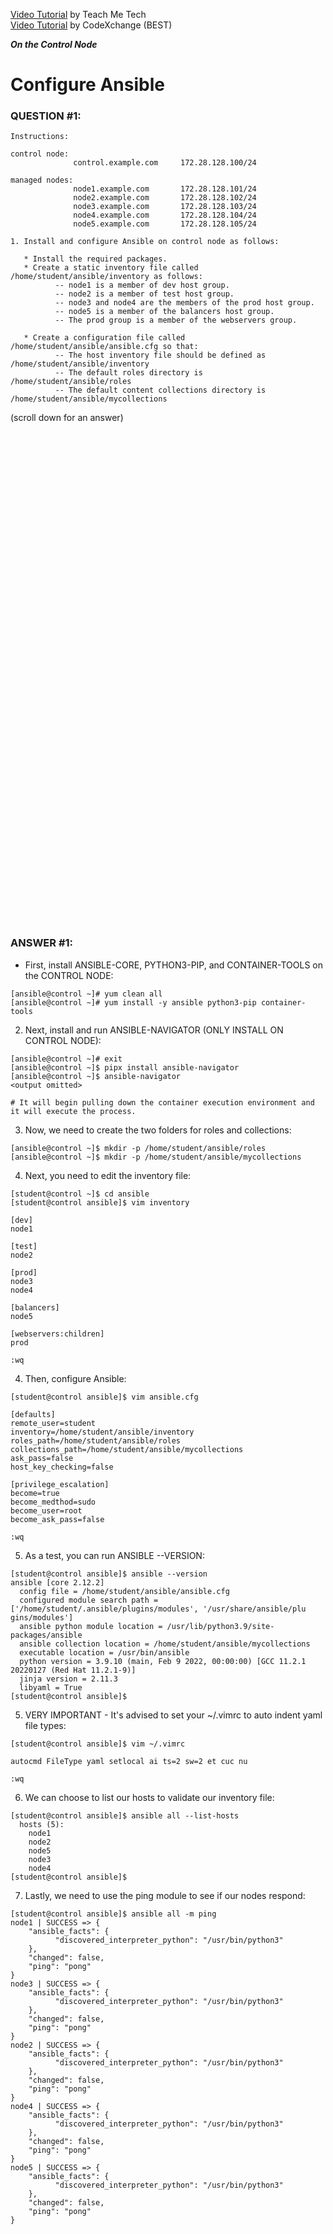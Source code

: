 <a href="https://www.youtube.com/watch?v=R8uwRtgkmCQ&list=PLYB6dfdhWDePZf4fd4YgGGtSX_vHKv5vz&index=2">Video Tutorial</a> by Teach Me Tech \
<a href="https://www.youtube.com/watch?v=0HNuR1a6-9M&list=PLL_setXLS0tiYMipvQI4oUGkJwhOhn42J">Video Tutorial</a> by CodeXchange (BEST)

***On the Control Node***

# Configure Ansible
### QUESTION #1:
```
Instructions:

control node: 
              control.example.com     172.28.128.100/24

managed nodes:
              node1.example.com       172.28.128.101/24
              node2.example.com       172.28.128.102/24
              node3.example.com       172.28.128.103/24
              node4.example.com       172.28.128.104/24
              node5.example.com       172.28.128.105/24

1. Install and configure Ansible on control node as follows:

   * Install the required packages.
   * Create a static inventory file called /home/student/ansible/inventory as follows:
          -- node1 is a member of dev host group.
          -- node2 is a member of test host group.
          -- node3 and node4 are the members of the prod host group.
          -- node5 is a member of the balancers host group.
          -- The prod group is a member of the webservers group.

   * Create a configuration file called /home/student/ansible/ansible.cfg so that:
          -- The host inventory file should be defined as /home/student/ansible/inventory
          -- The default roles directory is /home/student/ansible/roles
          -- The default content collections directory is /home/student/ansible/mycollections
```

(scroll down for an answer)
<br/><br/><br/><br/><br/><br/><br/><br/><br/><br/><br/><br/><br/><br/><br/><br/><br/><br/><br/><br/><br/><br/><br/><br/>
<br/><br/><br/><br/><br/><br/><br/><br/><br/><br/><br/><br/><br/><br/><br/><br/><br/><br/><br/><br/><br/><br/><br/><br/>

### ANSWER #1:

* First, install ANSIBLE-CORE, PYTHON3-PIP, and CONTAINER-TOOLS on the CONTROL NODE:
```
[ansible@control ~]# yum clean all
[ansible@control ~]# yum install -y ansible python3-pip container-tools
```

2) Next, install and run ANSIBLE-NAVIGATOR (ONLY INSTALL ON CONTROL NODE):
```
[ansible@control ~]# exit
[ansible@control ~]$ pipx install ansible-navigator
[ansible@control ~]$ ansible-navigator
<output omitted>

# It will begin pulling down the container execution environment and it will execute the process.
```

3) Now, we need to create the two folders for roles and collections:
```
[ansible@control ~]$ mkdir -p /home/student/ansible/roles
[ansible@control ~]$ mkdir -p /home/student/ansible/mycollections
```

4) Next, you need to edit the inventory file:
```
[student@control ~]$ cd ansible
[student@control ansible]$ vim inventory

[dev]
node1

[test]
node2

[prod]
node3
node4

[balancers]
node5

[webservers:children]
prod

:wq
```

4) Then, configure Ansible:
```
[student@control ansible]$ vim ansible.cfg

[defaults]
remote_user=student
inventory=/home/student/ansible/inventory
roles_path=/home/student/ansible/roles
collections_path=/home/student/ansible/mycollections
ask_pass=false
host_key_checking=false

[privilege_escalation]
become=true
become_medthod=sudo
become_user=root
become_ask_pass=false

:wq
```

5) As a test, you can run ANSIBLE --VERSION:
```
[student@control ansible]$ ansible --version
ansible [core 2.12.2]
  config file = /home/student/ansible/ansible.cfg
  configured module search path = ['/home/student/.ansible/plugins/modules', '/usr/share/ansible/plu
gins/modules']
  ansible python module location = /usr/lib/python3.9/site-packages/ansible
  ansible collection location = /home/student/ansible/mycollections
  executable location = /usr/bin/ansible
  python version = 3.9.10 (main, Feb 9 2022, 00:00:00) [GCC 11.2.1 20220127 (Red Hat 11.2.1-9)]
  jinja version = 2.11.3
  libyaml = True
[student@control ansible]$
```

5) VERY IMPORTANT - It's advised to set your ~/.vimrc to auto indent yaml file types:
```
[student@control ansible]$ vim ~/.vimrc

autocmd FileType yaml setlocal ai ts=2 sw=2 et cuc nu

:wq
```

6) We can choose to list our hosts to validate our inventory file:
```
[student@control ansible]$ ansible all --list-hosts
  hosts (5):
    node1
    node2
    node5
    node3
    node4
[student@control ansible]$
```

7) Lastly, we need to use the ping module to see if our nodes respond:
```
[student@control ansible]$ ansible all -m ping
node1 | SUCCESS => {
    "ansible_facts": {
          "discovered_interpreter_python": "/usr/bin/python3"
    },
    "changed": false,
    "ping": "pong"
}
node3 | SUCCESS => {
    "ansible_facts": {
          "discovered_interpreter_python": "/usr/bin/python3"
    },
    "changed": false,
    "ping": "pong"
}
node2 | SUCCESS => {
    "ansible_facts": {
          "discovered_interpreter_python": "/usr/bin/python3"
    },
    "changed": false,
    "ping": "pong"
}
node4 | SUCCESS => {
    "ansible_facts": {
          "discovered_interpreter_python": "/usr/bin/python3"
    },
    "changed": false,
    "ping": "pong"
}
node5 | SUCCESS => {
    "ansible_facts": {
          "discovered_interpreter_python": "/usr/bin/python3"
    },
    "changed": false,
    "ping": "pong"
}
```
